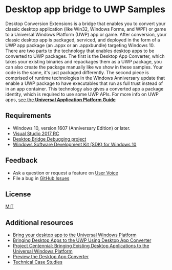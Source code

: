 # Desktop app bridge to UWP Samples

Desktop Conversion Extensions is a bridge that enables you to convert your classic desktop application (like Win32, Windows Forms, and WPF) or game to a Universal Windows Platform (UWP) app or game. After conversion, your classic desktop app is packaged, serviced, and deployed in the form of a UWP app package (an .appx or an .appxbundle) targeting Windows 10.
There are two parts to the technology that enables desktop apps to be converted to UWP packages. The first is the Desktop App Converter, which takes your existing binaries and repackages them as a UWP package, you can also create the package manually like we show in these samples. Your code is the same, it's just packaged differently. The second piece is comprised of runtime technologies in the Windows Anniversary update that enable a UWP package to have executables that run as full trust instead of in an app container. This technology also gives a converted app a package identity, which is required to use some UWP APIs.
For more info on UWP apps, [see the **Universal Application Platform Guide**](https://msdn.microsoft.com/en-us/windows/uwp/get-started/universal-application-platform-guide)

## Requirements

- Windows 10, version 1607 (Anniversary Edition) or later.
- [Visual Studio 2017 RC](https://www.visualstudio.com/downloads/#visual-studio-community-2017-rc)
- [Desktop Bridge Debugging project](http://go.microsoft.com/fwlink/?LinkID=797871)
- [Windows Software Development Kit (SDK) for Windows 10](https://developer.microsoft.com/en-us/windows/downloads/windows-10-sdk)

## Feedback

- Ask a question or request a feature on [User Voice](https://wpdev.uservoice.com/forums/110705-universal-windows-platform/category/161895-desktop-bridge-centennial)
- File a bug in [GitHub Issues](https://github.com/Microsoft/DesktopBridgeToUWP-Samples/issues)
	
## License

[MIT](https://github.com/Microsoft/DesktopBridgeToUWP-Samples/blob/master/LICENSE)

## Additional resources

- [Bring your desktop app to the Universal Windows Platform](https://developer.microsoft.com/en-us/windows/bridges/desktop)
- [Bringing Desktop Apps to the UWP Using Desktop App Converter](https://channel9.msdn.com/events/build/2016/p504)
- [Project Centennial: Bringing Existing Desktop Applications to the Universal Windows Platform](https://channel9.msdn.com/events/build/2016/b829)
- [Preview the Desktop App Converter](https://msdn.microsoft.com/windows/uwp/porting/desktop-to-uwp-run-desktop-app-converter)
- [Technical Case Studies](https://microsoft.github.io/techcasestudies/#technology=Desktop%20Bridge)
